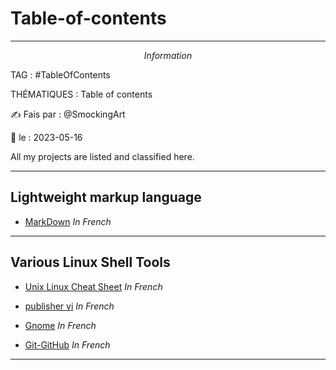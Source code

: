 # Table-of-contents
---
$$Information$$

TAG :  #TableOfContents

THÉMATIQUES : Table of contents

✍ Fais par : @SmockingArt 

🧭 le : 2023-05-16 

All my projects are listed and classified here.

---

## Lightweight markup language

- [MarkDown](https://github.com/SmockingArt/MarkDown) *In French*

---
## Various Linux Shell Tools 

- [Unix Linux Cheat Sheet](https://github.com/SmockingArt/UnixLinuxCheatSheet) *In French*

- [publisher vi](https://github.com/SmockingArt/publisher-vi) *In French*

- [Gnome](https://github.com/SmockingArt/Gnome/tree/main) *In French*

- [Git-GitHub](https://github.com/SmockingArt/Git-Github/blob/main/) *In French*
--- 

